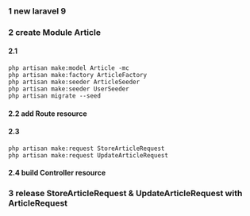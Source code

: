 ### 1 new laravel 9
### 2 create Module Article
#### 2.1
    php artisan make:model Article -mc
    php artisan make:factory ArticleFactory
    php artisan make:seeder ArticleSeeder
    php artisan make:seeder UserSeeder
    php artisan migrate --seed

#### 2.2 add Route resource

#### 2.3 
    php artisan make:request StoreArticleRequest
    php artisan make:request UpdateArticleRequest

#### 2.4 build Controller resource

### 3 release StoreArticleRequest & UpdateArticleRequest with ArticleRequest
